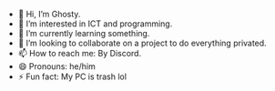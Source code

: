 - 👋 Hi, I’m Ghosty.
- 👀 I’m interested in ICT and programming.
- 🌱 I’m currently learning something.
- 💞️ I’m looking to collaborate on a project to do everything privated.
- 📫 How to reach me: By Discord.
- 😄 Pronouns: he/him
- ⚡ Fun fact: My PC is trash lol
